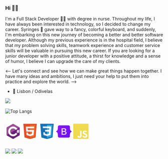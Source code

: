 ### Hi 👀👀

I'm a Full Stack Developer 👩‍💻 with degree in nurse. 
Throughout my life, I have always been interested in technology, so I decided to change my career.
Syringes 💉 gave way to a fancy, colorful keyboard, and suddenly, I'm embarking on this new journey of becoming a better and better software developer. 
Although my previous experience is in the hospital field, I believe that my problem solving skills, teamwork experience and customer service skills will be valuable in pursuing this new career.
If you are looking for a junior developer with a positive attitude, a thirst for knowledge and a sense of humor, I believe I can upgrade the care of my clients.

<-- Let's connect and see how we can make great things happen together.
I have many ideas and ambitions, I just need your help to put them into practice and explore the world. -->  

- 🏡 Lisbon / Odivelas


<div>
<source
    srcset="https://github-readme-stats.vercel.app/api?username=Bioca93&show_icons=true&theme=dark"
    media="(prefers-color-scheme: dark)"
  />
  <source
    srcset="https://github-readme-stats.vercel.app/api?username=Bioca93&show_icons=true"
    media="(prefers-color-scheme: dark), (prefers-color-scheme: dark)"
  />
     <img height="125px" src="https://github-readme-stats.vercel.app/api?username=Bioca93&show_icons=true" /> 
</div>

 ![Top Langs](https://github-readme-stats.vercel.app/api/top-langs/?username=Bioca93&layout=compact)

<div style="display: inline_block"><br>
  <img align="center" alt="Bioca-Csharp" height="50" width="50" src="https://raw.githubusercontent.com/devicons/devicon/master/icons/csharp/csharp-original.svg">
  <img align="center" alt="Bioca-HTML" height="50" width="50" src="https://raw.githubusercontent.com/devicons/devicon/master/icons/html5/html5-original.svg">
  <img align="center" alt="Bioca-CSS" height="50" width="50" src="https://raw.githubusercontent.com/devicons/devicon/master/icons/css3/css3-original.svg">
  <img align="center" alt="Bioca-Bootstrap" height="50" width="50" src="https://raw.githubusercontent.com/devicons/devicon/master/icons/bootstrap/bootstrap-original.svg">
  <img align="center" alt="Bioca-Js" height="50" width="50" src="https://raw.githubusercontent.com/devicons/devicon/master/icons/javascript/javascript-plain.svg">
 <!-- <img align="center" alt="Rafa-React" height="50" width="50" src="https://raw.githubusercontent.com/devicons/devicon/master/icons/react/react-original.svg"> -->
  
</div>
  
  ##
 
<div> 
  <a href="https://www.linkedin.com/in/beatriz-ressurreicao" target="_blank"><img src="https://img.shields.io/badge/-LinkedIn-%230077B5?style=for-the-badge&logo=linkedin&logoColor=white" target="_blank"></a> 
  <a href = "mailto:bea_jrr_93@hotmail.com"><img src="https://img.shields.io/badge/-Gmail-%23333?style=for-the-badge&logo=gmail&logoColor=white" target="_blank"></a>
  <a href="https://www.instagram.com/bioca_ressurreicao/" target="_blank"><img src="https://img.shields.io/badge/-Instagram-%23E4405F?style=for-the-badge&logo=instagram&logoColor=white" target="_blank"></a>
 
 
  
</div>


